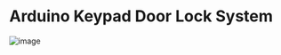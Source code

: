 # Arduino Keypad Door Lock System 

![image](https://github.com/user-attachments/assets/97daad25-9742-4260-a9f2-f5ff80610cb1)
